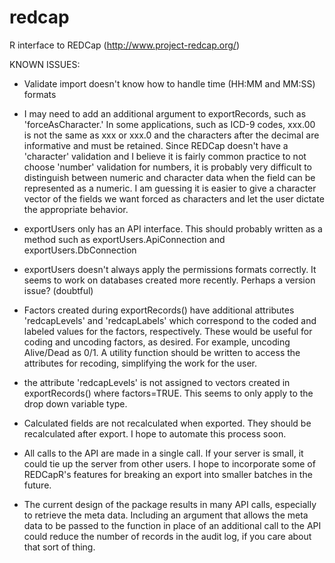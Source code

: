 redcap
======

R interface to REDCap (http://www.project-redcap.org/)

KNOWN ISSUES:

- Validate import doesn't know how to handle time (HH:MM and MM:SS) formats

- I may need to add an additional argument to exportRecords, such as 'forceAsCharacter.'  In some applications, 
  such as ICD-9 codes, xxx.00 is not the same as xxx or xxx.0 and the characters after the decimal are informative 
  and must be retained.  Since REDCap doesn't have a 'character' validation and I believe it is fairly common
  practice to not choose 'number' validation for numbers, it is probably very difficult to distinguish between 
  numeric and character data when the field can be represented as a numeric.  I am guessing it is easier to give 
  a character vector of the fields we want forced as characters and let the user dictate the appropriate behavior.

- exportUsers only has an API interface.  This should probably written as a method such as exportUsers.ApiConnection and
  exportUsers.DbConnection

- exportUsers doesn't always apply the permissions formats correctly.  It seems to work on databases created more recently.  Perhaps a version issue? (doubtful)

- Factors created during exportRecords() have additional attributes 'redcapLevels' and 'redcapLabels' which correspond to the coded and labeled values for the factors, respectively.  These would be useful for coding and uncoding factors, as desired.  For example, uncoding Alive/Dead as 0/1.  A utility function should be written to access the attributes for recoding, simplifying the work for the user.

- the attribute 'redcapLevels' is not assigned to vectors created in exportRecords() where factors=TRUE. This seems to only apply to the drop down variable type.

- Calculated fields are not recalculated when exported.  They should be recalculated after export.  I hope to automate this process soon.

- All calls to the API are made in a single call.  If your server is small, it could tie up the server from other users.  I hope to incorporate some of REDCapR's features for breaking an export into smaller batches in the future.

- The current design of the package results in many API calls, especially to retrieve the meta data.  Including an argument that allows the meta data to be passed to the function in place of an additional call to the API could reduce the number of records in the audit log, if you care about that sort of thing.
